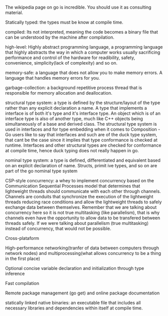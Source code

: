 The wikipedia page on go is incredible. You should use it as consulting material.

Statically typed: the types must be know at compile time.

compiled: Its not interpreted, meaning the code becomes a binary file that can be understood by the machine after compilation.

high-level: Highly abstract programming language, a programming language that highly abstracts the way in which a computer works
usually sacrificing performance and control of the hardware for readibility, safety, convenience, simplicity(lack of complexity)
and so on.

memory-safe: a language that does not allow you to make memory errors. A language that handles memory errors for you.

garbage-collection: a background repetitive process thread that is responsible for memory allocation and deallocation.

 structural type system: a type is defined by the structure/layout of the type rather than any explicit declaration a name.
A type that implements a interface is of both it's type and it's interface type.
    An object which is of an interface type is also of another type, much like C++ objects being simultaneously of a base 
    and derived class. 
The structural type system is used in interfaces and for type embedding when it comes to Composition
    -Go users like to say that interfaces and such are of the duck type system, that cant be the case since it implies that type
    conformance is checked at runtime. Interfaces and other structural types are checked for conformance at compile time, hence
    duck typing does not really happen in go.


nominal type system: a type is defined, differentiated and equivalent based on an explicit declaration of name. Structs, primit
ive types, and so on are part of the go nominal type system

CSP-style concurrency: a whey to implement concurrency based on the Communication Sequential Processes model that determines that
lightweight threads should communicate with each other through channels. Channels are conduits that synchronize the execution of
the lightweight threads reducing race conditions and allow the lightweight threads to safely exchange data  between themselves.
    Remember that we are talking about concurrency here so it is not true multitasking (like parallelism), that is why channels
    even have the opportunity to allow data to be transfered between threads safely. If we were talking about parallelism (true
    multitasking) instead of concurrency, that would not be possible.

Cross-plataform

High-performance networking(tranfer of data between computers through network nodes) and multiprocessing(what allows concurrency
to be a thing in the first place)

Optional concise variable declaration and initialization through type inference

Fast compilation

Remote package management (go get) and online package documentation

statically linked native binaries: an executable file that includes all necessary libraries and dependencies within itself at 
compile time.
